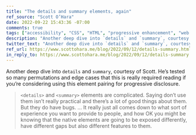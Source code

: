 ```yaml
---
title: "The details and summary elements, again"
ref_source: "Scott O’Hara"
date: 2022-09-22 15:43:36 -07:00
comments: true
tags: ["accessibility", "CSS", "HTML", "progressive enhancement", "web design"]
description: "Another deep dive into `details` and `summary`, courtesy of Scott. He’s tested so many permutations and edge cases that this is really required reading if you’re considering using this element pairing for progressive disclosure."
twitter_text: "Another deep dive into `details` and `summary`, courtesy of @scottohara"
ref_url: https://www.scottohara.me/blog/2022/09/12/details-summary.html
in_reply_to: https://www.scottohara.me/blog/2022/09/12/details-summary.html
---
```


Another deep dive into `details` and `summary`, courtesy of Scott. He’s tested so many permutations and edge cases that this is really required reading if you’re considering using this element pairing for progressive disclosure.

> `<details>` and `<summary>` elements are complicated. Saying don’t use them isn’t really practical and there’s a lot of good things about them. But they do have bugs. … It really just all comes down to what sort of experience you want to provide to people, and how OK you might be knowing that the native elements are going to be exposed differently, have different gaps but also different features to them.
